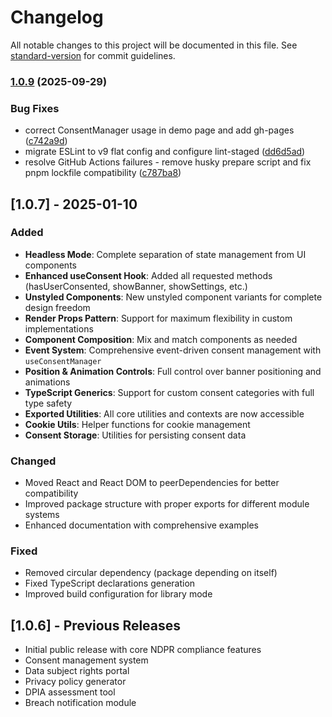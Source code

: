 # Changelog

All notable changes to this project will be documented in this file. See [standard-version](https://github.com/conventional-changelog/standard-version) for commit guidelines.

### [1.0.9](https://github.com/tantainnovative/ndpr-toolkit/compare/v1.0.8...v1.0.9) (2025-09-29)


### Bug Fixes

* correct ConsentManager usage in demo page and add gh-pages ([c742a9d](https://github.com/tantainnovative/ndpr-toolkit/commit/c742a9dca89ef3de6b82ea74ea6c1f694a50c503))
* migrate ESLint to v9 flat config and configure lint-staged ([dd6d5ad](https://github.com/tantainnovative/ndpr-toolkit/commit/dd6d5ad91245ce97bf610a3168bc7ddaf32963c7))
* resolve GitHub Actions failures - remove husky prepare script and fix pnpm lockfile compatibility ([c787ba8](https://github.com/tantainnovative/ndpr-toolkit/commit/c787ba81260a20fed999b2dc795fd21cc91f514e))

## [1.0.7] - 2025-01-10

### Added
- **Headless Mode**: Complete separation of state management from UI components
- **Enhanced useConsent Hook**: Added all requested methods (hasUserConsented, showBanner, showSettings, etc.)
- **Unstyled Components**: New unstyled component variants for complete design freedom
- **Render Props Pattern**: Support for maximum flexibility in custom implementations
- **Component Composition**: Mix and match components as needed
- **Event System**: Comprehensive event-driven consent management with `useConsentManager`
- **Position & Animation Controls**: Full control over banner positioning and animations
- **TypeScript Generics**: Support for custom consent categories with full type safety
- **Exported Utilities**: All core utilities and contexts are now accessible
- **Cookie Utils**: Helper functions for cookie management
- **Consent Storage**: Utilities for persisting consent data

### Changed
- Moved React and React DOM to peerDependencies for better compatibility
- Improved package structure with proper exports for different module systems
- Enhanced documentation with comprehensive examples

### Fixed
- Removed circular dependency (package depending on itself)
- Fixed TypeScript declarations generation
- Improved build configuration for library mode

## [1.0.6] - Previous Releases

- Initial public release with core NDPR compliance features
- Consent management system
- Data subject rights portal
- Privacy policy generator
- DPIA assessment tool
- Breach notification module